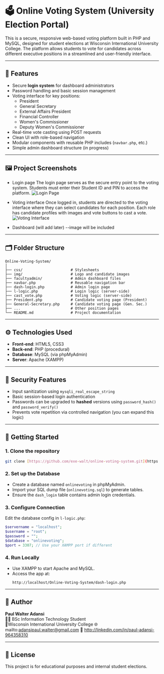
# 🗳️ Online Voting System (University Election Portal)

This is a secure, responsive web-based voting platform built in PHP and MySQL, designed for student elections at Wisconsin International University College. The platform allows students to vote for candidates across different executive positions in a streamlined and user-friendly interface.

---

## 🔧 Features

- Secure **login system** for dashboard administrators
- Password handling and basic session management
- Voting interface for key positions:
  - President
  - General Secretary
  - External Affairs President
  - Financial Controller
  - Women's Commissioner
  - Deputy Women's Commissioner
- Real-time vote casting using POST requests
- Clean UI with role-based navigation
- Modular components with reusable PHP includes (`navbar.php`, etc.)
- Simple admin dashboard structure (in progress)

---

## 🖼️ Project Screenshots

- Login page
The login page serves as the secure entry point to the voting system. Students must enter their Student ID and PIN to access the platform.
![Login Page](../../../xampp/htdocs/Online-Voting-System/img/login-page.png)


- Voting interface
Once logged in, students are directed to the voting interface where they can select candidates for each position. Each role has candidate profiles with images and vote buttons to cast a vote.
![Voting Interface](../../../xampp/htdocs/Online-Voting-System/img/Voting-Interface.png)

- Dashboard (will add later)
--image will be included

---

## 🗂️ Folder Structure

```
Online-Voting-System/
│
├── css/                      # Stylesheets
├── img/                      # Logo and candidate images
├── facultyadmin/             # Admin dashboard files
├── navbar.php                # Reusable navigation bar
├── dash-login.php            # Admin login page
├── l-logic.php               # Login logic (server-side)
├── cast_vote.php             # Voting logic (server-side)
├── President.php             # Candidate voting page (President)
├── General-Secretary.php     # Candidate voting page (Gen. Sec.)
├── ...                       # Other position pages
└── README.md                 # Project documentation
```

---

## ⚙️ Technologies Used

- **Front-end**: HTML5, CSS3
- **Back-end**: PHP (procedural)
- **Database**: MySQL (via phpMyAdmin)
- **Server**: Apache (XAMPP)

---

## 🔐 Security Features

- Input sanitization using `mysqli_real_escape_string`
- Basic session-based login authentication
- Passwords can be upgraded to **hashed** versions using `password_hash()` and `password_verify()`
- Prevents vote repetition via controlled navigation (you can expand this logic)

---

## 🚀 Getting Started

### 1. Clone the repository
```bash
git clone [https://github.com/exe-walt/online-voting-system.git](https://github.com/exe-walt/Voting-System-Project.git)
```

### 2. Set up the Database
- Create a database named `onlinevoting` in phpMyAdmin.
- Import your SQL dump file (`onlinevoting.sql`) to generate tables.
- Ensure the `dash_login` table contains admin login credentials.

### 3. Configure Connection
Edit the database config in `l-logic.php`:
```php
$servername = "localhost";
$username = "root";
$password = "";
$database = "onlinevoting";
$port = 3307; // Use your XAMPP port if different
```

### 4. Run Locally
- Use XAMPP to start Apache and MySQL.
- Access the app at:  
  ```
  http://localhost/Online-Voting-System/dash-login.php
  ```

---

## 🙋 Author

**Paul Walter Adansi**  
🧑‍💻 BSc Information Technology Student  
📍Wisconsin International University College
🌐 mailto:adansipaul.walter@gmail.com
📩 http://linkedin.com/in/paul-adansi-964358310


---

## 📄 License

This project is for educational purposes and internal student elections.  

